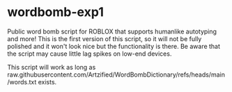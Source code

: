 # wordbomb-exp1
Public word bomb script for ROBLOX that supports humanlike autotyping and more! This is the first version of this script, so it will not be fully polished and it won't look nice but the functionality is there. Be aware that the script may cause little lag spikes on low-end devices.

This script will work as long as raw.githubusercontent.com/Artzified/WordBombDictionary/refs/heads/main/words.txt exists.
